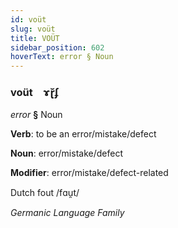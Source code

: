 ```yaml
---
id: voüt
slug: voüt
title: VOÜT
sidebar_position: 602
hoverText: error § Noun
---
```


### voüt&emsp;<span kind="abugida">ɤɽ̆ʄ</span>

*error* **§** Noun

**Verb**: to be an error/mistake/defect

**Noun**: error/mistake/defect

**Modifier**: error/mistake/defect-related

Dutch fout /fɑu̯t/

*Germanic Language Family*
